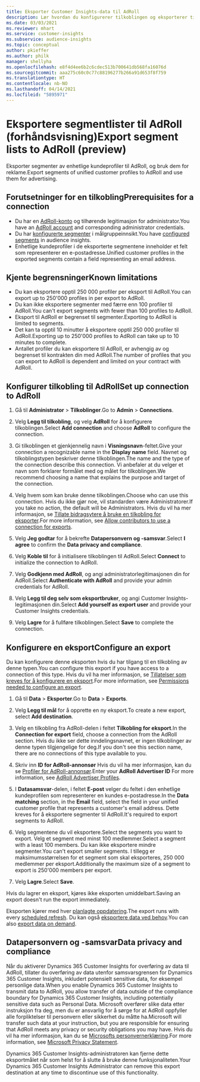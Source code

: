 ```yaml
---
title: Eksporter Customer Insights-data til AdRoll
description: Lær hvordan du konfigurerer tilkoblingen og eksporterer til AdRoll.
ms.date: 03/03/2021
ms.reviewer: mhart
ms.service: customer-insights
ms.subservice: audience-insights
ms.topic: conceptual
author: pkieffer
ms.author: philk
manager: shellyha
ms.openlocfilehash: e8f4d4ee6b2c6cdec513b700641db568fa16076d
ms.sourcegitcommit: aaa275c60c0c77c88196277b266a91d653f8f759
ms.translationtype: HT
ms.contentlocale: nb-NO
ms.lasthandoff: 04/14/2021
ms.locfileid: "5895971"
---
```

# <a name="export-segment-lists-to-adroll-preview"></a><span data-ttu-id="92ab4-103">Eksportere segmentlister til AdRoll (forhåndsvisning)</span><span class="sxs-lookup"><span data-stu-id="92ab4-103">Export segment lists to AdRoll (preview)</span></span>

<span data-ttu-id="92ab4-104">Eksporter segmenter av enhetlige kundeprofiler til AdRoll, og bruk dem for reklame.</span><span class="sxs-lookup"><span data-stu-id="92ab4-104">Export segments of unified customer profiles to AdRoll and use them for advertising.</span></span> 

## <a name="prerequisites-for-a-connection"></a><span data-ttu-id="92ab4-105">Forutsetninger for en tilkobling</span><span class="sxs-lookup"><span data-stu-id="92ab4-105">Prerequisites for a connection</span></span>

-   <span data-ttu-id="92ab4-106">Du har en [AdRoll-konto](https://www.adroll.com/) og tilhørende legitimasjon for administrator.</span><span class="sxs-lookup"><span data-stu-id="92ab4-106">You have an [AdRoll account](https://www.adroll.com/) and corresponding administrator credentials.</span></span>
-   <span data-ttu-id="92ab4-107">Du har [konfigurerte segmenter](segments.md) i målgruppeinnsikt.</span><span class="sxs-lookup"><span data-stu-id="92ab4-107">You have [configured segments](segments.md) in audience insights.</span></span>
-   <span data-ttu-id="92ab4-108">Enhetlige kundeprofiler i de eksporterte segmentene inneholder et felt som representerer en e-postadresse.</span><span class="sxs-lookup"><span data-stu-id="92ab4-108">Unified customer profiles in the exported segments contain a field representing an email address.</span></span>

## <a name="known-limitations"></a><span data-ttu-id="92ab4-109">Kjente begrensninger</span><span class="sxs-lookup"><span data-stu-id="92ab4-109">Known limitations</span></span>

- <span data-ttu-id="92ab4-110">Du kan eksportere opptil 250 000 profiler per eksport til AdRoll.</span><span class="sxs-lookup"><span data-stu-id="92ab4-110">You can export up to 250'000 profiles in per export to AdRoll.</span></span>
- <span data-ttu-id="92ab4-111">Du kan ikke eksportere segmenter med færre enn 100 profiler til AdRoll.</span><span class="sxs-lookup"><span data-stu-id="92ab4-111">You can't export segments with fewer than 100 profiles to AdRoll.</span></span> 
- <span data-ttu-id="92ab4-112">Eksport til AdRoll er begrenset til segmenter.</span><span class="sxs-lookup"><span data-stu-id="92ab4-112">Exporting to AdRoll is limited to segments.</span></span>
- <span data-ttu-id="92ab4-113">Det kan ta opptil 10 minutter å eksportere opptil 250 000 profiler til AdRoll.</span><span class="sxs-lookup"><span data-stu-id="92ab4-113">Exporting up to 250'000 profiles to AdRoll can take up to 10 minutes to complete.</span></span> 
- <span data-ttu-id="92ab4-114">Antallet profiler du kan eksportere til AdRoll, er avhengig av og begrenset til kontrakten din med AdRoll.</span><span class="sxs-lookup"><span data-stu-id="92ab4-114">The number of profiles that you can export to AdRoll is dependent and limited on your contract with AdRoll.</span></span>

## <a name="set-up-connection-to-adroll"></a><span data-ttu-id="92ab4-115">Konfigurer tilkobling til AdRoll</span><span class="sxs-lookup"><span data-stu-id="92ab4-115">Set up connection to AdRoll</span></span>

1. <span data-ttu-id="92ab4-116">Gå til **Administrator** > **Tilkoblinger**.</span><span class="sxs-lookup"><span data-stu-id="92ab4-116">Go to **Admin** > **Connections**.</span></span>

1. <span data-ttu-id="92ab4-117">Velg **Legg til tilkobling**, og velg **AdRoll** for å konfigurere tilkoblingen.</span><span class="sxs-lookup"><span data-stu-id="92ab4-117">Select **Add connection** and choose **AdRoll** to configure the connection.</span></span>

1. <span data-ttu-id="92ab4-118">Gi tilkoblingen et gjenkjennelig navn i **Visningsnavn**-feltet.</span><span class="sxs-lookup"><span data-stu-id="92ab4-118">Give your connection a recognizable name in the **Display name** field.</span></span> <span data-ttu-id="92ab4-119">Navnet og tilkoblingstypen beskriver denne tilkoblingen.</span><span class="sxs-lookup"><span data-stu-id="92ab4-119">The name and the type of the connection describe this connection.</span></span> <span data-ttu-id="92ab4-120">Vi anbefaler at du velger et navn som forklarer formålet med og målet for tilkoblingen.</span><span class="sxs-lookup"><span data-stu-id="92ab4-120">We recommend choosing a name that explains the purpose and target of the connection.</span></span>

1. <span data-ttu-id="92ab4-121">Velg hvem som kan bruke denne tilkoblingen.</span><span class="sxs-lookup"><span data-stu-id="92ab4-121">Choose who can use this connection.</span></span> <span data-ttu-id="92ab4-122">Hvis du ikke gjør noe, vil standarden være Administratorer.</span><span class="sxs-lookup"><span data-stu-id="92ab4-122">If you take no action, the default will be Administrators.</span></span> <span data-ttu-id="92ab4-123">Hvis du vil ha mer informasjon, se [Tillate bidragsytere å bruke en tilkobling for eksporter](connections.md#allow-contributors-to-use-a-connection-for-exports).</span><span class="sxs-lookup"><span data-stu-id="92ab4-123">For more information, see [Allow contributors to use a connection for exports](connections.md#allow-contributors-to-use-a-connection-for-exports).</span></span>

1. <span data-ttu-id="92ab4-124">Velg **Jeg godtar** for å bekrefte **Datapersonvern og -samsvar**.</span><span class="sxs-lookup"><span data-stu-id="92ab4-124">Select **I agree** to confirm the **Data privacy and compliance**.</span></span>

1. <span data-ttu-id="92ab4-125">Velg **Koble til** for å initialisere tilkoblingen til AdRoll.</span><span class="sxs-lookup"><span data-stu-id="92ab4-125">Select **Connect** to initialize the connection to AdRoll.</span></span>

1. <span data-ttu-id="92ab4-126">Velg **Godkjenn med AdRoll**, og angi administratorlegitimasjonen din for AdRoll.</span><span class="sxs-lookup"><span data-stu-id="92ab4-126">Select **Authenticate with AdRoll** and provide your admin credentials for AdRoll.</span></span> 

1. <span data-ttu-id="92ab4-127">Velg **Legg til deg selv som eksportbruker**, og angi Customer Insights-legitimasjonen din.</span><span class="sxs-lookup"><span data-stu-id="92ab4-127">Select **Add yourself as export user** and provide your Customer Insights credentials.</span></span>

1. <span data-ttu-id="92ab4-128">Velg **Lagre** for å fullføre tilkoblingen.</span><span class="sxs-lookup"><span data-stu-id="92ab4-128">Select **Save** to complete the connection.</span></span>

## <a name="configure-an-export"></a><span data-ttu-id="92ab4-129">Konfigurere en eksport</span><span class="sxs-lookup"><span data-stu-id="92ab4-129">Configure an export</span></span>

<span data-ttu-id="92ab4-130">Du kan konfigurere denne eksporten hvis du har tilgang til en tilkobling av denne typen.</span><span class="sxs-lookup"><span data-stu-id="92ab4-130">You can configure this export if you have access to a connection of this type.</span></span> <span data-ttu-id="92ab4-131">Hvis du vil ha mer informasjon, se [Tillatelser som kreves for å konfigurere en eksport](export-destinations.md#set-up-a-new-export).</span><span class="sxs-lookup"><span data-stu-id="92ab4-131">For more information, see [Permissions needed to configure an export](export-destinations.md#set-up-a-new-export).</span></span>

1. <span data-ttu-id="92ab4-132">Gå til **Data** > **Eksporter**.</span><span class="sxs-lookup"><span data-stu-id="92ab4-132">Go to **Data** > **Exports**.</span></span>

1. <span data-ttu-id="92ab4-133">Velg **Legg til mål** for å opprette en ny eksport.</span><span class="sxs-lookup"><span data-stu-id="92ab4-133">To create a new export, select **Add destination**.</span></span>

1. <span data-ttu-id="92ab4-134">Velg en tilkobling fra AdRoll-delen i feltet **Tilkobling for eksport**.</span><span class="sxs-lookup"><span data-stu-id="92ab4-134">In the **Connection for export** field, choose a connection from the AdRoll section.</span></span> <span data-ttu-id="92ab4-135">Hvis du ikke ser dette inndelingsnavnet, er ingen tilkoblinger av denne typen tilgjengelige for deg.</span><span class="sxs-lookup"><span data-stu-id="92ab4-135">If you don't see this section name, there are no connections of this type available to you.</span></span>

1. <span data-ttu-id="92ab4-136">Skriv inn **ID for AdRoll-annonsør** Hvis du vil ha mer informasjon, kan du se [Profiler for AdRoll-annonsør](https://help.adroll.com/hc/articles/212011838-Advertiser-Profiles).</span><span class="sxs-lookup"><span data-stu-id="92ab4-136">Enter your **AdRoll Advertiser ID** For more information, see [AdRoll Advertiser Profiles](https://help.adroll.com/hc/articles/212011838-Advertiser-Profiles).</span></span>

3. <span data-ttu-id="92ab4-137">I **Datasamsvar**-delen, i feltet **E-post** velger du feltet i den enhetlige kundeprofilen som representerer en kundes e-postadresse.</span><span class="sxs-lookup"><span data-stu-id="92ab4-137">In the **Data matching** section, in the **Email** field, select the field in your unified customer profile that represents a customer's email address.</span></span> <span data-ttu-id="92ab4-138">Dette kreves for å eksportere segmenter til AdRoll.</span><span class="sxs-lookup"><span data-stu-id="92ab4-138">It's required to export segments to AdRoll.</span></span>

1. <span data-ttu-id="92ab4-139">Velg segmentene du vil eksportere.</span><span class="sxs-lookup"><span data-stu-id="92ab4-139">Select the segments you want to export.</span></span> <span data-ttu-id="92ab4-140">Velg et segment med minst 100 medlemmer.</span><span class="sxs-lookup"><span data-stu-id="92ab4-140">Select a segment with a least 100 members.</span></span> <span data-ttu-id="92ab4-141">Du kan ikke eksportere mindre segmenter.</span><span class="sxs-lookup"><span data-stu-id="92ab4-141">You can't export smaller segments.</span></span> <span data-ttu-id="92ab4-142">I tillegg er maksimumsstørrelsen for et segment som skal eksporteres, 250 000 medlemmer per eksport.</span><span class="sxs-lookup"><span data-stu-id="92ab4-142">Additionally the maximum size of a segment to export is 250'000 members per export.</span></span> 

1. <span data-ttu-id="92ab4-143">Velg **Lagre**.</span><span class="sxs-lookup"><span data-stu-id="92ab4-143">Select **Save**.</span></span>

<span data-ttu-id="92ab4-144">Hvis du lagrer en eksport, kjøres ikke eksporten umiddelbart.</span><span class="sxs-lookup"><span data-stu-id="92ab4-144">Saving an export doesn't run the export immediately.</span></span>

<span data-ttu-id="92ab4-145">Eksporten kjører med hver [planlagte oppdatering](system.md#schedule-tab).</span><span class="sxs-lookup"><span data-stu-id="92ab4-145">The export runs with every [scheduled refresh](system.md#schedule-tab).</span></span> <span data-ttu-id="92ab4-146">Du kan også [eksportere data ved behov](export-destinations.md#run-exports-on-demand).</span><span class="sxs-lookup"><span data-stu-id="92ab4-146">You can also [export data on demand](export-destinations.md#run-exports-on-demand).</span></span> 


## <a name="data-privacy-and-compliance"></a><span data-ttu-id="92ab4-147">Datapersonvern og -samsvar</span><span class="sxs-lookup"><span data-stu-id="92ab4-147">Data privacy and compliance</span></span>

<span data-ttu-id="92ab4-148">Når du aktiverer Dynamics 365 Customer Insights for overføring av data til AdRoll, tillater du overføring av data utenfor samsvarsgrensen for Dynamics 365 Customer Insights, inkludert potensielt sensitive data, for eksempel personlige data.</span><span class="sxs-lookup"><span data-stu-id="92ab4-148">When you enable Dynamics 365 Customer Insights to transmit data to AdRoll, you allow transfer of data outside of the compliance boundary for Dynamics 365 Customer Insights, including potentially sensitive data such as Personal Data.</span></span> <span data-ttu-id="92ab4-149">Microsoft overfører slike data etter instruksjon fra deg, men du er ansvarlig for å sørge for at AdRoll oppfyller alle forpliktelser til personvern eller sikkerhet du måtte ha.</span><span class="sxs-lookup"><span data-stu-id="92ab4-149">Microsoft will transfer such data at your instruction, but you are responsible for ensuring that AdRoll meets any privacy or security obligations you may have.</span></span> <span data-ttu-id="92ab4-150">Hvis du vil ha mer informasjon, kan du se [Microsofts personvernerklæring](https://go.microsoft.com/fwlink/?linkid=396732).</span><span class="sxs-lookup"><span data-stu-id="92ab4-150">For more information, see [Microsoft Privacy Statement](https://go.microsoft.com/fwlink/?linkid=396732).</span></span>

<span data-ttu-id="92ab4-151">Dynamics 365 Customer Insights-administratoren kan fjerne dette eksportmålet når som helst for å slutte å bruke denne funksjonaliteten.</span><span class="sxs-lookup"><span data-stu-id="92ab4-151">Your Dynamics 365 Customer Insights Administrator can remove this export destination at any time to discontinue use of this functionality.</span></span>
